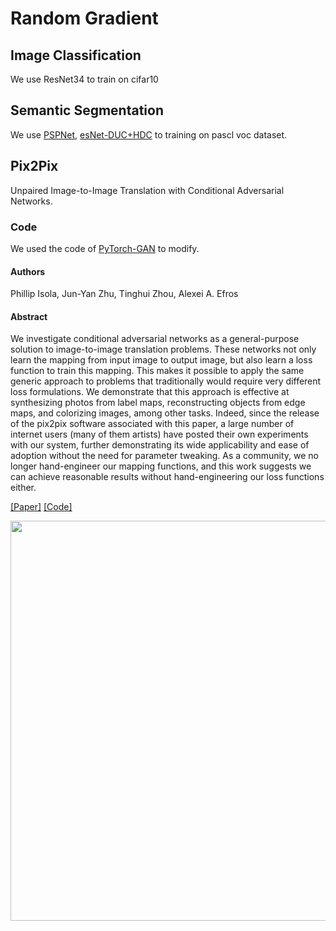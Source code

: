 # Random Gradient
## Image Classification
We use ResNet34 to train on cifar10
## Semantic Segmentation
We use [PSPNet](https://arxiv.org/abs/1612.01105), [esNet-DUC+HDC](https://arxiv.org/pdf/1702.08502.pdf) to training on pascl voc dataset.
## Pix2Pix
Unpaired Image-to-Image Translation with Conditional Adversarial Networks.
### Code
We used the code of [PyTorch-GAN](https://github.com/eriklindernoren/PyTorch-GAN) to modify.
#### Authors
Phillip Isola, Jun-Yan Zhu, Tinghui Zhou, Alexei A. Efros

#### Abstract
We investigate conditional adversarial networks as a general-purpose solution to image-to-image translation problems. These networks not only learn the mapping from input image to output image, but also learn a loss function to train this mapping. This makes it possible to apply the same generic approach to problems that traditionally would require very different loss formulations. We demonstrate that this approach is effective at synthesizing photos from label maps, reconstructing objects from edge maps, and colorizing images, among other tasks. Indeed, since the release of the pix2pix software associated with this paper, a large number of internet users (many of them artists) have posted their own experiments with our system, further demonstrating its wide applicability and ease of adoption without the need for parameter tweaking. As a community, we no longer hand-engineer our mapping functions, and this work suggests we can achieve reasonable results without hand-engineering our loss functions either.

[[Paper]](https://arxiv.org/abs/1611.07004) [[Code]](implementations/pix2pix/pix2pix.py)

<p align="center">
    <img src="http://eriklindernoren.se/images/pix2pix_architecture.png" width="640"\>
</p>
